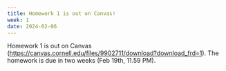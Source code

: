 ```yaml
---
title: Homework 1 is out on Canvas!
week: 1
date: 2024-02-06
---
```


Homework 1 is out on Canvas (https://canvas.cornell.edu/files/9902711/download?download_frd=1). The homework is due in two weeks (Feb 19th, 11.59 PM). 

